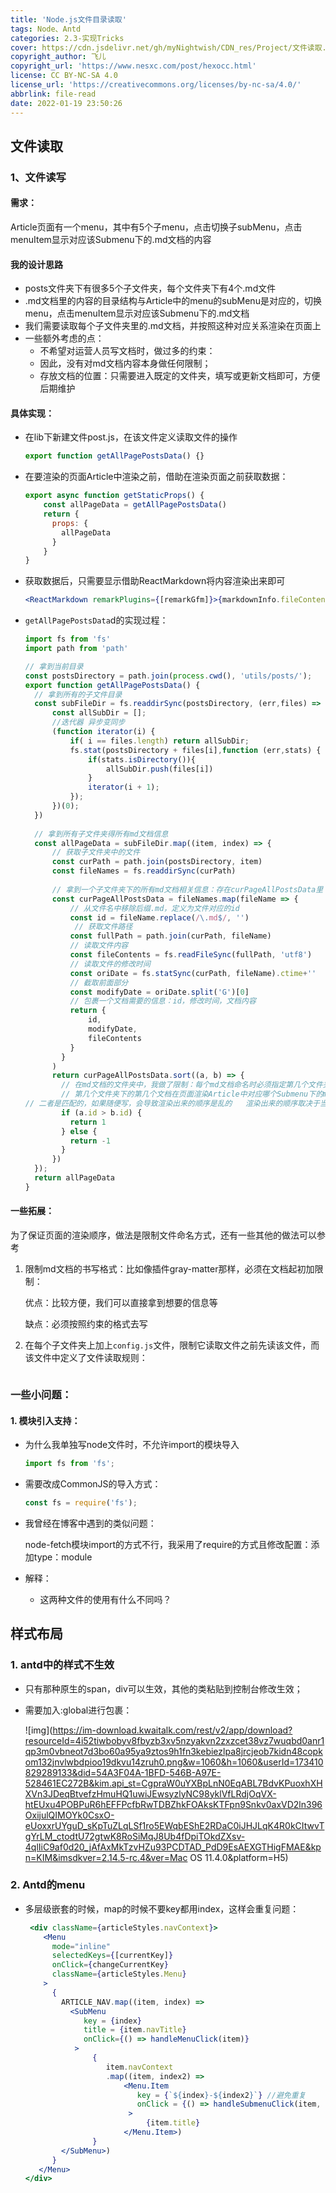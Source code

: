 ```yaml
---
title: 'Node.js文件目录读取'
tags: Node、Antd
categories: 2.3-实现Tricks
cover: https://cdn.jsdelivr.net/gh/myNightwish/CDN_res/Project/文件读取.png
copyright_author: 飞儿
copyright_url: 'https://www.nesxc.com/post/hexocc.html'
license: CC BY-NC-SA 4.0
license_url: 'https://creativecommons.org/licenses/by-nc-sa/4.0/'
abbrlink: file-read
date: 2022-01-19 23:50:26
---
```

## 文件读取

### 1、文件读写

#### 需求：

Article页面有一个menu，其中有5个子menu，点击切换子subMenu，点击menuItem显示对应该Submenu下的.md文档的内容

#### 我的设计思路

- posts文件夹下有很多5个子文件夹，每个文件夹下有4个.md文件
- .md文档里的内容的目录结构与Article中的menu的subMenu是对应的，切换menu，点击menuItem显示对应该Submenu下的.md文档
- 我们需要读取每个子文件夹里的.md文档，并按照这种对应关系渲染在页面上
- 一些额外考虑的点：
  - 不希望对运营人员写文档时，做过多的约束：
  - 因此，没有对md文档内容本身做任何限制；
  - 存放文档的位置：只需要进入既定的文件夹，填写或更新文档即可，方便后期维护

#### 具体实现：

- 在lib下新建文件post.js，在该文件定义读取文件的操作

  ```js
  export function getAllPagePostsData() {}
  ```

- 在要渲染的页面Article中渲染之前，借助在渲染页面之前获取数据：

  ```js
  export async function getStaticProps() {
      const allPageData = getAllPagePostsData()
      return {
        props: {
          allPageData
        }
      }
  }
  ```

- 获取数据后，只需要显示借助ReactMarkdown将内容渲染出来即可

  ```jsx
  <ReactMarkdown remarkPlugins={[remarkGfm]}>{markdownInfo.fileContents}</ReactMarkdown>
  ```

- `getAllPagePostsData`d的实现过程：

  ```js
  import fs from 'fs'
  import path from 'path'
  
  // 拿到当前目录
  const postsDirectory = path.join(process.cwd(), 'utils/posts/');
  export function getAllPagePostsData() {
    // 拿到所有的子文件目录
    const subFileDir = fs.readdirSync(postsDirectory, (err,files) => {
        const allSubDir = [];
        //迭代器 异步变同步
        (function iterator(i) {
            if( i == files.length) return allSubDir;
            fs.stat(postsDirectory + files[i],function (err,stats) {
                if(stats.isDirectory()){
                    allSubDir.push(files[i])
                }
                iterator(i + 1);
            });
        })(0);
    })
   
    // 拿到所有子文件夹得所有md文档信息
    const allPageData = subFileDir.map((item, index) => {
        // 获取子文件夹中的文件
        const curPath = path.join(postsDirectory, item)
        const fileNames = fs.readdirSync(curPath)
        
        // 拿到一个子文件夹下的所有md文档相关信息：存在curPageAllPostsData里
        const curPageAllPostsData = fileNames.map(fileName => {
            // 从文件名中移除后缀.md，定义为文件对应的id
            const id = fileName.replace(/\.md$/, '')
       		 // 获取文件路径    
            const fullPath = path.join(curPath, fileName)
            // 读取文件内容
            const fileContents = fs.readFileSync(fullPath, 'utf8')
            // 读取文件的修改时间
            const oriDate = fs.statSync(curPath, fileName).ctime+''
            // 截取前面部分
            const modifyDate = oriDate.split('G')[0]
            // 包裹一个文档需要的信息：id，修改时间，文档内容
            return {
                id,
                modifyDate,
                fileContents
            }
          }
        )
        return curPageAllPostsData.sort((a, b) => {
          // 在md文档的文件夹中，我做了限制：每个md文档命名时必须指定第几个文件夹下的第几个文档
          // 第几个文件夹下的第几个文档在页面渲染Article中对应哪个Submenu下的menuItem
  // 二者是匹配的，如果随便写，会导致渲染出来的顺序是乱的   渲染出来的顺序取决于当初文件读取顺序：我们限制了文件名命名就是为了让Article页面拿到的数据是有序对应的。
          if (a.id > b.id) {
            return 1
          } else {
            return -1
          }
        })
    });
    return allPageData
  }
  ```

#### 一些拓展：

为了保证页面的渲染顺序，做法是限制文件命名方式，还有一些其他的做法可以参考

1. 限制md文档的书写格式：比如像插件gray-matter那样，必须在文档起初加限制：

   优点：比较方便，我们可以直接拿到想要的信息等

   缺点：必须按照约束的格式去写

2. 在每个子文件夹上加上`config.js`文件，限制它读取文件之前先读该文件，而该文件中定义了文件读取规则：

   ```
   
   ```

   

### 一些小问题：

#### 1. 模块引入支持：

- 为什么我单独写node文件时，不允许import的模块导入

  ```js
  import fs from 'fs';
  ```

- 需要改成CommonJS的导入方式：

  ```js
  const fs = require('fs');
  ```

- 我曾经在博客中遇到的类似问题：

  node-fetch模块import的方式不行，我采用了require的方式且修改配置：添加type：module

- 解释：

  - 这两种文件的使用有什么不同吗？

## 样式布局

### 1. antd中的样式不生效

- 只有那种原生的span，div可以生效，其他的类粘贴到控制台修改生效；

- 需要加入:global进行包裹：

  ![img](https://im-download.kwaitalk.com/rest/v2/app/download?resourceId=4i52tiwbobyv8fbyzb3xv5nzyakvn2zxzcet38vz7wuqbd0anr1qp3m0vbneot7d3bo60a95ya9ztos9h1fn3kebiezlpa8jrcjeob7kidn48copkom132jnvlwbdpioo19dkvu14zruh0.png&w=1060&h=1060&userId=173410829289133&did=54A3F04A-1BFD-546B-A97E-528461EC272B&kim.api_st=CgpraW0uYXBpLnN0EqABL7BdvKPuoxhXHXVn3JDeqBtvefzHmuHQ1uwiJEwsyzlyNC98yklVfLRdjOqVX-htEUxu4POBPuR6hEFFPcfbRwTDBZhkFOAksKTFpn9Snkv0axVD2ln396OxijulQIMOYk0CsxO-eUoxxrUYguD_sKpTuZLqLSf1ro5EWqbEShE2RDaC0iJHJLqK4R0kCItwvTgYrLM_ctodtU72gtwK8RoSiMqJ8Ub4fDpiTOkdZXsv-4qlIiC9af0d20_jAfAxMkTzvHZu93PCDTAD_PdD9EsAEXGTHigFMAE&kpn=KIM&imsdkver=2.14.5-rc.4&ver=Mac OS 11.4.0&platform=H5)


### 2. Antd的menu

- 多层级嵌套的时候，map的时候不要key都用index，这样会重复问题：

  ```jsx
   <div className={articleStyles.navContext}>
      <Menu 
        mode="inline"
        selectedKeys={[currentKey]}
        onClick={changeCurrentKey}
        className={articleStyles.Menu}
      >
        {
          ARTICLE_NAV.map((item, index) =>
            <SubMenu 
               key = {index} 
               title = {item.navTitle} 
               onClick={() => handleMenuClick(item)}
             >
                 {
                    item.navContext
                    .map((item, index2) => 
                        <Menu.Item
                           key = {`${index}-${index2}`} //避免重复
                           onClick = {() => handleSubmenuClick(item, index2, index)}
                         >
                             {item.title}
                        </Menu.Item>)
                 }
          </SubMenu>)
        }
     </Menu>
  </div>
  ```
